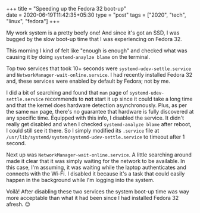+++
title = "Speeding up the Fedora 32 boot-up"                           
date = 2020-06-19T11:42:35+05:30
type = "post"
tags = ["2020", "tech", "linux", "fedora"]
+++

My work system is a pretty beefy one! And since it's got an SSD, I was bugged
by the slow boot-up time that I was experiencing on Fedora 32.

This morning I kind of felt like "enough is enough" and checked what was
causing it by doing `systemd-anaylze blame` on the terminal.

Top two services that took 10+ seconds were `systemd-udev-settle.service` and
`NetworkManager-wait-online.service`. I had recently installed Fedora 32 and,
these services were enabled by default by Fedora; not by me.

I did a bit of searching and found that `man` page of
`systemd-udev-settle.service` recommends to **not** start it up since it could
take a long time and that the kernel does hardware detection asynchronously.
Plus, as per the same `man` page, there's no guarantee that hardware is fully
discovered at any specific time. Equipped with this info, I disabled the
service. It didn't really get disabled and when I checked `systemd-analyze
blame` after reboot, I could still see it there. So I simply modified its
`.service` file at `/usr/lib/systemd/system/systemd-udev-settle.service` to
timeout after 1 second.

Next up was `NetworkManager-wait-online.service`. A little searching around
made it clear that it was simply waiting for the network to be available. In
this case, I'm assuming, it was waiting while the laptop authenticates and
connects with the Wi-Fi. I disabled it because it's a task that could easily
happen in the background while I'm logging into the system. 

Voilà! After disabling these two services the system boot-up time was way more
acceptable than what it had been since I had installed Fedora 32 afresh. :wink:
